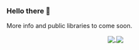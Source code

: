 <!-- <style></style> -->

### Hello there 👋

More info and public libraries to come soon.

<div align="center">

<!-- ![](https://raw.githubusercontent.com/ulsin/github-stats/master/generated/overview.svg) -->
<!-- ![](https://raw.githubusercontent.com/ulsin/github-stats/master/generated/languages.svg) -->
<!-- 
![ulsin's GitHub stats](https://github-readme-stats.vercel.app/api?username=ulsin&show_icons=true&count_private=true)
[![Top Langs](https://github-readme-stats.vercel.app/api/top-langs/?username=ulsin&count_private=true)](https://github.com/ulsin/github-readme-stats) -->

<a href="https://github.com/ulsin/github-readme-stats">
  <img align="center" src="https://github-readme-stats.vercel.app/api/pin/?username=ulsin&repo=github-readme-stats" />
</a>
<a href="https://github.com/ulsin/convoychat">
  <img align="center" src="https://github-readme-stats.vercel.app/api/pin/?username=ulsin&repo=convoychat" />
</a>

</div>


<!-- [![Top Langs](https://github-readme-stats.vercel.app/api/top-langs/?username=ulsin&show_icons=true&langs_count=20&count_private=true&layout=compact&hide=jupyter%20notebook,css,html)](https://github.com/anuraghazra/github-readme-stats) -->

<!-- <p style="width: 100%;">
	<a href="https://github.com/anuraghazra/github-readme-stats" style="width: 100%;">
		<img src="https://github-readme-stats.vercel.app/api/top-langs/?username=ulsin&amp;show_icons=true&amp;langs_count=20&amp;count_private=true&amp;layout=compact&amp;hide=jupyter notebook,css,html" alt="Top Langs">
	</a>
</p> -->

<!--
**ulsin/ulsin** is a ✨ _special_ ✨ repository because its `README.md` (this file) appears on your GitHub profile.

Here are some ideas to get you started:

- 🔭 I’m currently working on ...
- 🌱 I’m currently learning ...
- 👯 I’m looking to collaborate on ...
- 🤔 I’m looking for help with ...
- 💬 Ask me about ...
- 📫 How to reach me: ...
- 😄 Pronouns: ...
- ⚡ Fun fact: ...
-->
